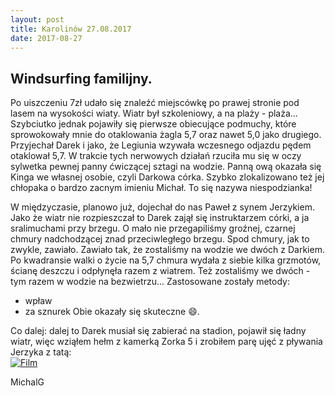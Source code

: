 ```yaml
---
layout: post
title: Karolinów 27.08.2017
date: 2017-08-27
---
```


## Windsurfing familijny.  

Po uiszczeniu 7zł udało się znaleźć miejscówkę po prawej stronie pod lasem na wysokości wiaty. 
Wiatr był szkoleniowy, a na plaży - plaża... Szybciutko jednak pojawiły się pierwsze obiecujące podmuchy,
które sprowokowały mnie do otaklowania żagla 5,7 oraz nawet 5,0 jako drugiego. 
Przyjechał Darek i jako, że Legiunia wzywała wczesnego odjazdu pędem otaklował 5,7.
W trakcie tych nerwowych działań rzuciła mu się w oczy sylwetka pewnej panny ćwiczącej sztagi na wodzie.
Panną ową okazała się Kinga we własnej osobie, czyli Darkowa córka. Szybko zlokalizowano też jej chłopaka o bardzo zacnym imieniu Michał. 
To się nazywa niespodzianka! 

W międzyczasie, planowo już, dojechał do nas Paweł z synem Jerzykiem. 
Jako że wiatr nie rozpieszczał to Darek zajął się instruktarzem córki, a ja sralimuchami przy brzegu. 
O mało nie przegapiliśmy groźnej, czarnej chmury nadchodzącej znad przeciwległego brzegu.
Spod chmury, jak to zwykle, zawiało. Zawiało tak, że zostaliśmy na wodzie we dwóch z Darkiem.
Po kwadransie walki o życie na 5,7 chmura wydała z siebie kilka grzmotów, ścianę deszczu i odpłynęła razem z wiatrem. 
Też zostaliśmy we dwóch - tym razem w wodzie na bezwietrzu... Zastosowane zostały metody: 
- wpław 
- za sznurek 
Obie okazały się skuteczne :smile:.

Co dalej: dalej to Darek musiał się zabierać na stadion, pojawił się ładny wiatr, więc wziąłem hełm z kamerką Zorka 5 i zrobiłem parę ujęć z pływania Jerzyka z tatą:  
[![Film](https://raw.githubusercontent.com/naspocie/blog/master/images/2017-08-27-Karolinow/DSCN9960.JPG)](https://youtu.be/dOTfs0tSxlU) 

MichalG
